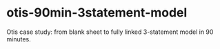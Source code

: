 # otis-90min-3statement-model
Otis case study: from blank sheet to fully linked 3-statement model in 90 minutes.

